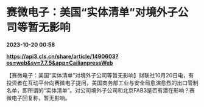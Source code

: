 # 赛微电子：美国“实体清单”对境外子公司等暂无影响

**2023-10-20 00:58**

**https://api3.cls.cn/share/article/1490603?os=web&sv=7.7.5&app=CailianpressWeb**

【赛微电子：美国“实体清单”对境外子公司等暂无影响】财联社10月20日电，有投资者在互动平台向赛微电子提问，美国商务部工业与安全局愈演愈烈的出口管制名单，即所谓的“实体清单”。对公司境外子公司和北京FAB3是否有潜在影响？赛微电子回复称，暂无影响。